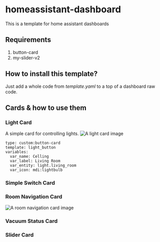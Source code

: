 # homeassistant-dashboard
This is a template for home assistant dashboards

## Requirements
1. button-card
2. my-slider-v2

## How to install this template?
Just add a whole code from *template.yaml* to a top of a dashboard raw code.

## Cards & how to use them

### Light Card
A simple card for controlling lights.
![A light card image](https://i.imgur.com/9Spio42.png)

```
type: custom:button-card
template: light_button
variables:
  var_name: Celling
  var_label: Living Room
  var_entity: light.living_room
  var_icon: mdi:lightbulb
```

### Simple Switch Card

### Room Navigation Card
![A room navigation card image](https://i.imgur.com/GxmT4mV.png)

### Vacuum Status Card

### Slider Card
